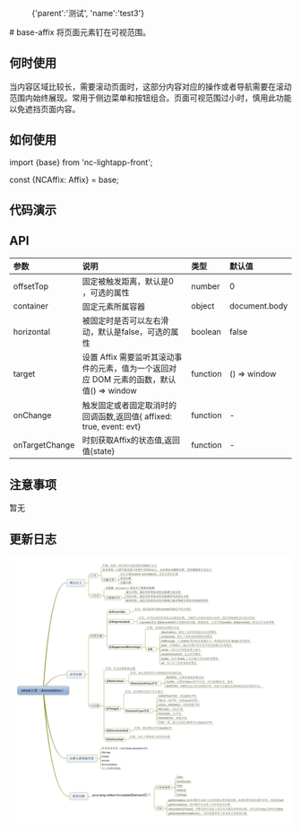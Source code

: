 <menu>
{'parent':'测试',
'name':'test3'}
</menu>
# base-affix
将页面元素钉在可视范围。

 ## 何时使用
当内容区域比较长，需要滚动页面时，这部分内容对应的操作或者导航需要在滚动范围内始终展现。常用于侧边菜单和按钮组合。页面可视范围过小时，慎用此功能以免遮挡页面内容。

 ## 如何使用
import {base} from 'nc-lightapp-front';

const {NCAffix: Affix} = base;

 ## 代码演示

 ## API

 |参数|说明|类型|默认值|
|:---|:-----|:----|:------|
offsetTop | 固定被触发距离，默认是0 ，可选的属性 | number | 0
container| 固定元素所属容器| object| document.body
horizontal| 被固定时是否可以左右滑动，默认是false，可选的属性| boolean| false
target| 设置 Affix 需要监听其滚动事件的元素，值为一个返回对应 DOM 元素的函数，默认值() => window| function| () => window
onChange| 触发固定或者固定取消时的回调函数,返回值{ affixed: true, event: evt}| function| -
onTargetChange| 时刻获取Affix的状态值,返回值{state}| function| -

 ## 注意事项

 暂无

 ## 更新日志
 <img src='注解.jpg'/>